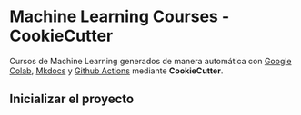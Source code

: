 # Machine Learning Courses - CookieCutter
Cursos de Machine Learning generados de manera automática 
con [Google Colab](https://colab.research.google.com/?hl=en), [Mkdocs](https://www.mkdocs.org/) y [Github Actions](https://github.com/features/actions) mediante **CookieCutter**.



## Inicializar el proyecto

